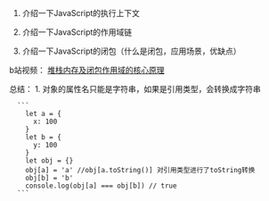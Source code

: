 1. 介绍一下JavaScript的执行上下文

2. 介绍一下JavaScript的作用域链

3. 介绍一下JavaScript的闭包（什么是闭包，应用场景，优缺点）



b站视频： [堆栈内存及闭包作用域的核心原理](https://www.bilibili.com/medialist/play/ml934774345)

总结： 1. 对象的属性名只能是字符串，如果是引用类型，会转换成字符串
    
      ```
        let a = {
          x: 100
        }
        let b = {
          y: 100
        }
        let obj = {}
        obj[a] = 'a' //obj[a.toString()] 对引用类型进行了toString转换
        obj[b] = 'b'
        console.log(obj[a] === obj[b]) // true
      ```